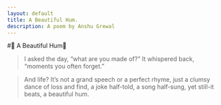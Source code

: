 ```yaml
---
layout: default
title: A Beautiful Hum.
description: A poem by Anshu Grewal
---
```


#🌿 A Beautiful Hum🌿

> I asked the day, “what are you made of?”
> It whispered back, “moments you often forget.”

> And life?
> It’s not a grand speech or a perfect rhyme,
> just a clumsy dance of loss and find,
> a joke half-told,
> a song half-sung,
> yet still-it beats, a beautiful hum.
